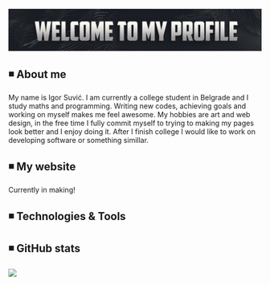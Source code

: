 [![Header](https://github.com/suvicigor/suvicigor/blob/main/Banner.jpg "Header")](https://some-url.dev/)
## ◾️ About me

My name is Igor Suvić. I am currently a college student in Belgrade and I study maths and programming. Writing new codes, achieving goals and working on myself makes me feel awesome. My hobbies are art and web design, in the free time I fully commit myself to trying to making my pages look better and I enjoy doing it. After I finish college I would like to work on developing software or something simillar. 

## ◾️ My website
Currently in making!

## ◾️ Technologies & Tools

## ◾️ GitHub stats
<img align="center" src="https://github-readme-stats.vercel.app/api/<CARD_TYPE>/?username=<USERNAME>&theme=<THEME_NAME>" />

<!--
**suvicigor/suvicigor** is a ✨ _special_ ✨ repository because its `README.md` (this file) appears on your GitHub profile.

Here are some ideas to get you started:

- 🔭 I’m currently working on ...
- 🌱 I’m currently learning ...
- 👯 I’m looking to collaborate on ...
- 🤔 I’m looking for help with ...
- 💬 Ask me about ...
- 📫 How to reach me: ...
- 😄 Pronouns: ...
- ⚡ Fun fact: ...
-->
